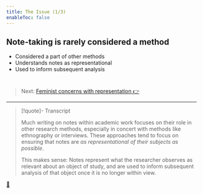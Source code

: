 ```yaml
---
title: The Issue (1/3)
enableToc: false
---
```


## Note-taking is rarely considered a method

* Considered a part of other methods
* Understands notes as representational
* Used to inform subsequent analysis

# 

 > 
 > Next: [Feminist concerns with representation 👉](Feminist%20concerns%20with%20representation.md)

---

 > 
 > \[!quote\]- Transcript
 > 
 > Much writing on notes within academic work focuses on their role in other research methods, especially in concert with methods like ethnography or interviews. These approaches tend to focus on ensuring that notes are *as representational of their subjects as possible*.
 > 
 > This makes sense: Notes represent what the researcher observes as relevant about an object of study, and are used to inform subsequent analysis of that object once it is no longer within view.

[📖](Notes%20as%20representations%20of%20knowledge.md)
